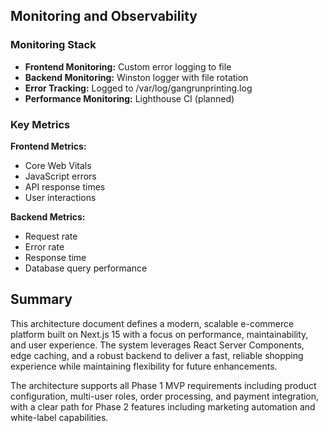 ## Monitoring and Observability

### Monitoring Stack

- **Frontend Monitoring:** Custom error logging to file
- **Backend Monitoring:** Winston logger with file rotation
- **Error Tracking:** Logged to /var/log/gangrunprinting.log
- **Performance Monitoring:** Lighthouse CI (planned)

### Key Metrics

**Frontend Metrics:**

- Core Web Vitals
- JavaScript errors
- API response times
- User interactions

**Backend Metrics:**

- Request rate
- Error rate
- Response time
- Database query performance

## Summary

This architecture document defines a modern, scalable e-commerce platform built on Next.js 15 with a focus on performance, maintainability, and user experience. The system leverages React Server Components, edge caching, and a robust backend to deliver a fast, reliable shopping experience while maintaining flexibility for future enhancements.

The architecture supports all Phase 1 MVP requirements including product configuration, multi-user roles, order processing, and payment integration, with a clear path for Phase 2 features including marketing automation and white-label capabilities.
